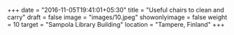 +++
date = "2016-11-05T19:41:01+05:30"
title = "Useful chairs to clean and carry"
draft = false
image = "images/10.jpeg"
showonlyimage = false
weight = 10
target = "Sampola Library Building"
location = "Tampere, Finland"
+++
